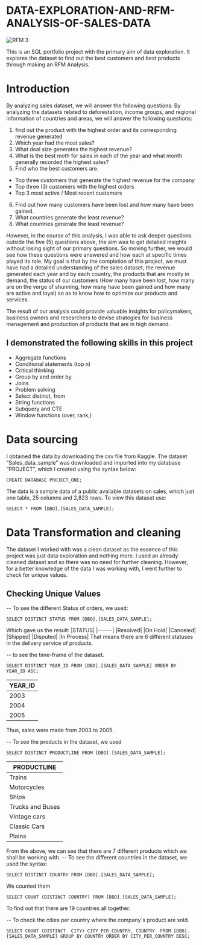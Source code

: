 # DATA-EXPLORATION-AND-RFM-ANALYSIS-OF-SALES-DATA

![RFM 3](https://github.com/user-attachments/assets/0e3fe4e0-9c2d-4ada-9a62-66e7e9f53f8e)

This is an SQL portfolio project with the primary aim of data exploration. It explores the dataset to find out the best customers and best products through making an RFM Analysis. 

# Introduction
By analyzing sales dataset, we will answer the following questions:
By analyzing the datasets related to deforestation, income groups, and regional information of countries and areas, we will answer the following questions:

1) find out the product with the highest order and its corresponding revenue generated
2)	Which year had the most sales?
3)	What deal size generates the highest revenue?
4)	What is the best moth for sales in each of the year and what month generally recorded the highest sales?
5)	Find who the best customers are.
 - Top three customers that generate the highest revenue for the company
 - Top three (3) customers with the highest orders
 - Top 3 most active / Most recent customers
6)	Find out how many customers have been lost and how many have been gained.
7)	What countries generate the least revenue?
8)	What countries generate the least revenue?

However, in the course of this analysis, I was able to ask deeper questions outside the five (5) questions above, the aim was to get detailed insights without losing sight of our primary questions. So moving further, we would see how these questions were answered and how each at specific times played its role.
My goal is that by the completion of this project, we must have had a detailed understanding of the sales dataset, the revenue generated each year and by each country, the products that are mostly in demand, the status of our customers (How many have been lost, how many are on the verge of shunning, how many have been gained and how many are active and loyal) so as to know how to optimize our products and services.


The result of our analysis could provide valuable insights for policymakers, business owners and researchers to devise strategies for business management and production of products that are in high demand.

## I demonstrated the following skills in this project
- Aggregate functions
- Conditional statements (top n)
- Critical thinking
- Group by and order by
- Joins
- Problem solving
- Select distinct, from
- String functions
- Subquery and CTE
- Window functions (over, rank,)


# Data sourcing

I obtained the data by downloading the csv file from Kaggle. The dataset “Sales_data_sample” was downloaded and imported into my database “PROJECT”, which I created using the syntax below:
```
CREATE DATABASE PROJECT_ONE;
```

The data is a sample data of a public available datasets on sales, which just one table, 25 columns and 2,823 rows.
To view this dataset use:
```
SELECT * FROM [DBO].[SALES_DATA_SAMPLE];
```
# Data Transformation and cleaning

The dataset I worked with was a clean dataset as the essence of this project was just data exploration and nothing more. I used an already cleaned dataset and so there was no need for further cleaning.
However, for a better knowledge of the data I was working with, I went further to check for unique values.
## Checking Unique Values

-- To see the different Status of orders, we used:

```
SELECT DISTINCT STATUS FROM [DBO].[SALES_DATA_SAMPLE]; 
```
Which gave us the result:
|STATUS|
|------|
|Resolved|
|On Hold|
|Canceled|
|Shipped|
|Disputed|
|In Process|
That means there are 6 different statuses in the delivery service of products.

-- to see the time-frame of the dataset. 


```
SELECT DISTINCT YEAR_ID FROM [DBO].[SALES_DATA_SAMPLE] ORDER BY YEAR_ID ASC;
```

|YEAR_ID|
|------|
|2003|
|2004|
|2005|
Thus, sales were made from 2003 to 2005.

-- To see the products in the dataset, we used
```
SELECT DISTINCT PRODUCTLINE FROM [DBO].[SALES_DATA_SAMPLE];
```
|PRODUCTLINE|
|------|
|Trains|
|Motorcycles|
|Ships|
|Trucks and Buses|
|Vintage cars|
|Classic Cars|
|Plains|
From the above, we can see that there are 7 different products which we shall be working with.
-- To see the different countries in the dataset, we used the syntax:
```
SELECT DISTINCT COUNTRY FROM [DBO].[SALES_DATA_SAMPLE];
``` 
We counted them

```
SELECT COUNT (DISTINCT COUNTRY) FROM [DBO].[SALES_DATA_SAMPLE];
```
To find out that there are 19 countries all together.

-- To check the cities per country where the company`s product are sold.

```
SELECT COUNT (DISTINCT  CITY) CITY_PER_COUNTRY, COUNTRY  FROM [DBO].[SALES_DATA_SAMPLE] GROUP BY COUNTRY ORDER BY CITY_PER_COUNTRY DESC;
```
